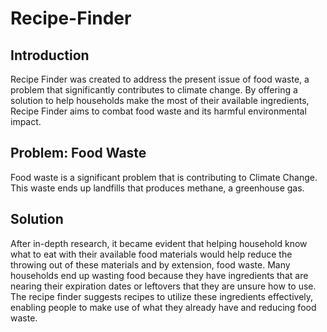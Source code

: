 # Recipe-Finder


## Introduction

 Recipe Finder was created to address the present issue of food waste, a problem that significantly contributes to climate change. By offering a solution to help households make the most of their available ingredients, Recipe Finder aims to combat food waste and its harmful environmental impact.
 
## Problem: Food Waste
 Food waste is a significant problem that is contributing to Climate Change. This waste ends up landfills that produces methane, a greenhouse gas. 

## Solution
 After in-depth research, it became evident that helping household know what to eat with their available food materials would help reduce the throwing out of these materials and by extension, food waste. Many households end up wasting food because they have ingredients that are nearing their expiration dates or leftovers that they are unsure how to use. The recipe finder suggests recipes to utilize these ingredients effectively, enabling people to make use of what they already have and reducing food waste.
